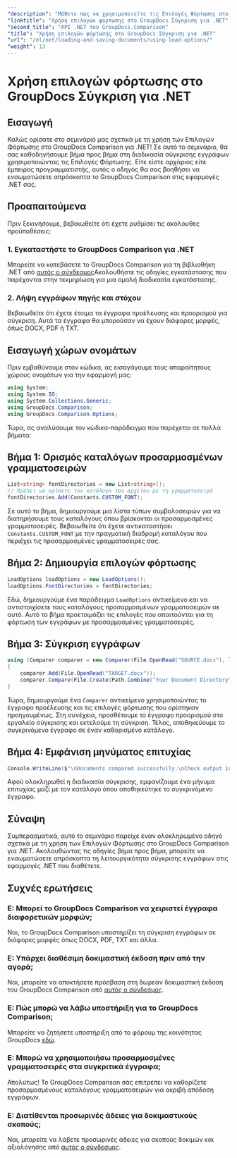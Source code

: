 ```yaml
---
"description": "Μάθετε πώς να χρησιμοποιείτε τις Επιλογές Φόρτωσης στο GroupDocs Comparison για .NET για να συγκρίνετε έγγραφα με προσαρμοσμένες γραμματοσειρές απρόσκοπτα."
"linktitle": "Χρήση επιλογών φόρτωσης στο GroupDocs Σύγκριση για .NET"
"second_title": "API .NET του GroupDocs.Comparison"
"title": "Χρήση επιλογών φόρτωσης στο GroupDocs Σύγκριση για .NET"
"url": "/el/net/loading-and-saving-documents/using-load-options/"
"weight": 13
---
```


# Χρήση επιλογών φόρτωσης στο GroupDocs Σύγκριση για .NET

## Εισαγωγή
Καλώς ορίσατε στο σεμινάριό μας σχετικά με τη χρήση των Επιλογών Φόρτωσης στο GroupDocs Comparison για .NET! Σε αυτό το σεμινάριο, θα σας καθοδηγήσουμε βήμα προς βήμα στη διαδικασία σύγκρισης εγγράφων χρησιμοποιώντας τις Επιλογές Φόρτωσης. Είτε είστε αρχάριος είτε έμπειρος προγραμματιστής, αυτός ο οδηγός θα σας βοηθήσει να ενσωματώσετε απρόσκοπτα το GroupDocs Comparison στις εφαρμογές .NET σας.
## Προαπαιτούμενα
Πριν ξεκινήσουμε, βεβαιωθείτε ότι έχετε ρυθμίσει τις ακόλουθες προϋποθέσεις:
### 1. Εγκαταστήστε το GroupDocs Comparison για .NET
Μπορείτε να κατεβάσετε το GroupDocs Comparison για τη βιβλιοθήκη .NET από [αυτός ο σύνδεσμος](https://releases.groupdocs.com/comparison/net/)Ακολουθήστε τις οδηγίες εγκατάστασης που παρέχονται στην τεκμηρίωση για μια ομαλή διαδικασία εγκατάστασης.
### 2. Λήψη εγγράφων πηγής και στόχου
Βεβαιωθείτε ότι έχετε έτοιμα τα έγγραφα προέλευσης και προορισμού για σύγκριση. Αυτά τα έγγραφα θα μπορούσαν να έχουν διάφορες μορφές, όπως DOCX, PDF ή TXT.
## Εισαγωγή χώρων ονομάτων
Πριν εμβαθύνουμε στον κώδικα, ας εισαγάγουμε τους απαραίτητους χώρους ονομάτων για την εφαρμογή μας:
```csharp
using System;
using System.IO;
using System.Collections.Generic;
using GroupDocs.Comparison;
using GroupDocs.Comparison.Options;
```
Τώρα, ας αναλύσουμε τον κώδικα-παράδειγμα που παρέχεται σε πολλά βήματα:
## Βήμα 1: Ορισμός καταλόγων προσαρμοσμένων γραμματοσειρών
```csharp
List<string> fontDirectories = new List<string>();
// Πρέπει να ορίσετε τον κατάλογο του αρχείου με τη γραμματοσειρά
fontDirectories.Add(Constants.CUSTOM_FONT);
```
Σε αυτό το βήμα, δημιουργούμε μια λίστα τύπων συμβολοσειρών για να διατηρήσουμε τους καταλόγους όπου βρίσκονται οι προσαρμοσμένες γραμματοσειρές. Βεβαιωθείτε ότι έχετε αντικαταστήσει `Constants.CUSTOM_FONT` με την πραγματική διαδρομή καταλόγου που περιέχει τις προσαρμοσμένες γραμματοσειρές σας.
## Βήμα 2: Δημιουργία επιλογών φόρτωσης
```csharp
LoadOptions loadOptions = new LoadOptions();
loadOptions.FontDirectories = fontDirectories;
```
Εδώ, δημιουργούμε ένα παράδειγμα `LoadOptions` αντικείμενο και να αντιστοιχίσετε τους καταλόγους προσαρμοσμένων γραμματοσειρών σε αυτό. Αυτό το βήμα προετοιμάζει τις επιλογές που απαιτούνται για τη φόρτωση των εγγράφων με προσαρμοσμένες γραμματοσειρές.
## Βήμα 3: Σύγκριση εγγράφων
```csharp
using (Comparer comparer = new Comparer(File.OpenRead("SOURCE.docx"), loadOptions))
{
    comparer.Add(File.OpenRead("TARGET.docx"));
    comparer.Compare(File.Create(Path.Combine("Your Document Directory", "RESULT.docx")));
}
```
Τώρα, δημιουργούμε ένα `Comparer` αντικείμενο χρησιμοποιώντας το έγγραφο προέλευσης και τις επιλογές φόρτωσης που ορίστηκαν προηγουμένως. Στη συνέχεια, προσθέτουμε το έγγραφο προορισμού στο εργαλείο σύγκρισης και εκτελούμε τη σύγκριση. Τέλος, αποθηκεύουμε το συγκρινόμενο έγγραφο σε έναν καθορισμένο κατάλογο.
## Βήμα 4: Εμφάνιση μηνύματος επιτυχίας
```csharp
Console.WriteLine($"\nDocuments compared successfully.\nCheck output in {Directory.GetCurrentDirectory()}.");
```
Αφού ολοκληρωθεί η διαδικασία σύγκρισης, εμφανίζουμε ένα μήνυμα επιτυχίας μαζί με τον κατάλογο όπου αποθηκεύτηκε το συγκρινόμενο έγγραφο.
## Σύναψη
Συμπερασματικά, αυτό το σεμινάριο παρείχε έναν ολοκληρωμένο οδηγό σχετικά με τη χρήση των Επιλογών Φόρτωσης στο GroupDocs Comparison για .NET. Ακολουθώντας τις οδηγίες βήμα προς βήμα, μπορείτε να ενσωματώσετε απρόσκοπτα τη λειτουργικότητα σύγκρισης εγγράφων στις εφαρμογές .NET που διαθέτετε.
## Συχνές ερωτήσεις
### Ε: Μπορεί το GroupDocs Comparison να χειριστεί έγγραφα διαφορετικών μορφών;
Ναι, το GroupDocs Comparison υποστηρίζει τη σύγκριση εγγράφων σε διάφορες μορφές όπως DOCX, PDF, TXT και άλλα.
### Ε: Υπάρχει διαθέσιμη δοκιμαστική έκδοση πριν από την αγορά;
Ναι, μπορείτε να αποκτήσετε πρόσβαση στη δωρεάν δοκιμαστική έκδοση του GroupDocs Comparison από [αυτός ο σύνδεσμος](https://releases.groupdocs.com/).
### Ε: Πώς μπορώ να λάβω υποστήριξη για το GroupDocs Comparison;
Μπορείτε να ζητήσετε υποστήριξη από το φόρουμ της κοινότητας GroupDocs [εδώ](https://forum.groupdocs.com/c/comparison/12).
### Ε: Μπορώ να χρησιμοποιήσω προσαρμοσμένες γραμματοσειρές στα συγκριτικά έγγραφα;
Απολύτως! Το GroupDocs Comparison σάς επιτρέπει να καθορίζετε προσαρμοσμένους καταλόγους γραμματοσειρών για ακριβή απόδοση εγγράφων.
### Ε: Διατίθενται προσωρινές άδειες για δοκιμαστικούς σκοπούς;
Ναι, μπορείτε να λάβετε προσωρινές άδειες για σκοπούς δοκιμών και αξιολόγησης από [αυτός ο σύνδεσμος](https://purchase.groupdocs.com/temporary-license/).